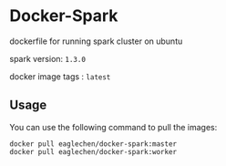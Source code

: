 # Docker-Spark
dockerfile for running spark cluster on ubuntu

spark version: `1.3.0`

docker image tags : `latest`

## Usage

You can use the following command to pull the images:

```
docker pull eaglechen/docker-spark:master
docker pull eaglechen/docker-spark:worker
```
